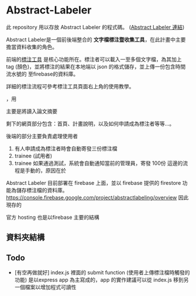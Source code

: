# Abstract-Labeler


此 repository 用以存放 Abstract Labeler 的程式碼。 ([Abstract Labeler 連結](https://abstractlabeling.firebaseapp.com/))

Abstract Labeler是一個前後端整合的 **文字檔標注暨收集工具**，在此計畫中主要擔當資料收集的角色。

前端的[標注工具](https://abstractlabeling.firebaseapp.com/labeling-tool.html) 是核心功能所在。標注者可以載入一至多個文字檔，為其加上 tag (顏色)，並將標注的結果在本地端以 json 的格式儲存，並上傳一份包含時間流水號的
至firebase的資料庫。


詳細的標注流程可參考標注工具頁面右上角的使用教學。 <br/>


，用

主要是將讀入論文摘要

剩下的網頁部分包含：首頁、計畫說明，以及如何申請成為標注者等等...。



後端的部分主要負責處理使用者
1. 有人申請成為標注者時會自動寄發三份標注檔
2. trainee (試用者)
3. trainee 如果通過測試，系統會自動通知當前的管理員，寄發
100份  這邊的流程是手動的，原因在於




Abstract Labeler 目前部署在 firebase 上面，並以 firebase 提供的 firestore 功能為儲存標注檔的資料庫。
https://console.firebase.google.com/project/abstractlabeling/overview
因此現存的


官方 hosting 
也是以firebase 主要的結構


## 資料夾結構






## Todo

+ [有空再做就好] index.js 裡面的 submit function (使用者上傳標注檔時觸發的功能) 是以express app 為主寫成的，app 的實作建議可以從 index.js 移到另一個檔案以增加程式可讀性
